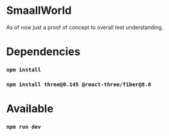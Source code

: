 # SmaallWorld

As of now just a proof of concept to overall test understanding.

# Dependencies

### `npm install`

### `npm install three@0.145 @react-three/fiber@8.8`

# Available

### `npm run dev`
